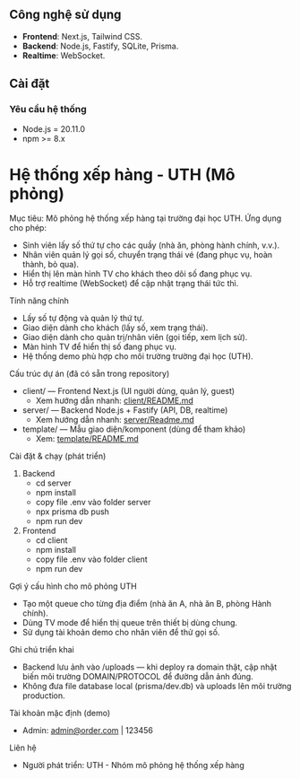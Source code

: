 ## Công nghệ sử dụng

- **Frontend**: Next.js, Tailwind CSS.
- **Backend**: Node.js, Fastify, SQLite, Prisma.
- **Realtime**: WebSocket.

## Cài đặt

### Yêu cầu hệ thống

- Node.js = 20.11.0
- npm >= 8.x

# Hệ thống xếp hàng - UTH (Mô phỏng)

Mục tiêu: Mô phỏng hệ thống xếp hàng tại trường đại học UTH. Ứng dụng cho phép:

- Sinh viên lấy số thứ tự cho các quầy (nhà ăn, phòng hành chính, v.v.).
- Nhân viên quản lý gọi số, chuyển trạng thái vé (đang phục vụ, hoàn thành, bỏ qua).
- Hiển thị lên màn hình TV cho khách theo dõi số đang phục vụ.
- Hỗ trợ realtime (WebSocket) để cập nhật trạng thái tức thì.

Tính năng chính

- Lấy số tự động và quản lý thứ tự.
- Giao diện dành cho khách (lấy số, xem trạng thái).
- Giao diện dành cho quản trị/nhân viên (gọi tiếp, xem lịch sử).
- Màn hình TV để hiển thị số đang phục vụ.
- Hệ thống demo phù hợp cho môi trường trường đại học (UTH).

Cấu trúc dự án (đã có sẵn trong repository)

- client/ — Frontend Next.js (UI người dùng, quản lý, guest)
  - Xem hướng dẫn nhanh: [client/README.md](client/README.md)
- server/ — Backend Node.js + Fastify (API, DB, realtime)
  - Xem hướng dẫn nhanh: [server/Readme.md](server/Readme.md)
- template/ — Mẫu giao diện/komponent (dùng để tham khảo)
  - Xem: [template/README.md](template/README.md)

Cài đặt & chạy (phát triển)

1. Backend
   - cd server
   - npm install
   - copy file .env vào folder server
   - npx prisma db push
   - npm run dev
2. Frontend
   - cd client
   - npm install
   - copy file .env vào folder client
   - npm run dev

Gợi ý cấu hình cho mô phỏng UTH

- Tạo một queue cho từng địa điểm (nhà ăn A, nhà ăn B, phòng Hành chính).
- Dùng TV mode để hiển thị queue trên thiết bị dùng chung.
- Sử dụng tài khoản demo cho nhân viên để thử gọi số.

Ghi chú triển khai

- Backend lưu ảnh vào /uploads — khi deploy ra domain thật, cập nhật biến môi trường DOMAIN/PROTOCOL để đường dẫn ảnh đúng.
- Không đưa file database local (prisma/dev.db) và uploads lên môi trường production.

Tài khoản mặc định (demo)

- Admin: admin@order.com | 123456

Liên hệ

- Người phát triển: UTH - Nhóm mô phỏng hệ thống xếp hàng

